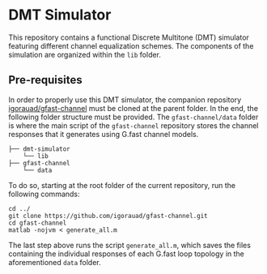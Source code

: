 # DMT Simulator

This repository contains a functional Discrete Multitone (DMT) simulator
featuring different channel equalization schemes. The components of the
simulation are organized within the `lib` folder.

## Pre-requisites

In order to properly use this DMT simulator, the companion repository
[igorauad/gfast-channel](https://github.com/igorauad/gfast-channel) must be
cloned at the
parent folder. In the end, the following folder structure must be provided. The
`gfast-channel/data` folder is where the main script of the `gfast-channel`
 repository stores
the channel responses that it generates using G.fast channel models.

````
├── dmt-simulator
    └── lib
├── gfast-channel
    └── data
````

To do so, starting at the root folder of the current repository, run the
following commands:

```
cd ../
git clone https://github.com/igorauad/gfast-channel.git
cd gfast-channel
matlab -nojvm < generate_all.m
```

The last step above runs the script `generate_all.m`, which saves the files
containing the individual responses of each G.fast loop topology in the
aforementioned `data` folder.
